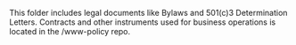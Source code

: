 This folder includes legal documents like Bylaws and 501(c)3 Determination Letters. Contracts and other instruments used for business operations is located in the /www-policy repo.
